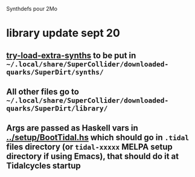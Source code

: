 Synthdefs pour 2Mo

# library update sept 20

## [try-load-extra-synths](https://github.com/pierstu/tidalcycles/edit/master/library/try-load-extra-synths.scd) to be put in `~/.local/share/SuperCollider/downloaded-quarks/SuperDirt/synths/`

## All other files go to `~/.local/share/SuperCollider/downloaded-quarks/SuperDirt/library/`

## Args are passed as Haskell vars in [../setup/BootTidal.hs](https://raw.githubusercontent.com/pierstu/tidalcycles/master/setup/BootTidal.hs) which should go in `.tidal` files directory (or `tidal-xxxxx` MELPA setup directory if using Emacs), that should do it at Tidalcycles startup
